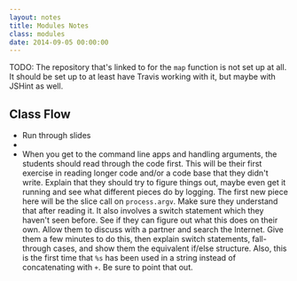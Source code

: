 ```yaml
---
layout: notes
title: Modules Notes
class: modules
date: 2014-09-05 00:00:00
---
```


TODO: The repository that's linked to for the `map` function is not set up at
all. It should be set up to at least have Travis working with it, but maybe
with JSHint as well.

## Class Flow

- Run through slides
- 
- When you get to the command line apps and handling arguments, the students
  should read through the code first. This will be their first exercise in
  reading longer code and/or a code base that they didn't write. Explain that
  they should try to figure things out, maybe even get it running and see what
  different pieces do by logging.
  The first new piece here will be the slice call on `process.argv`. Make sure
  they understand that after reading it.
  It also involves a switch statement which they haven't seen before. See if
  they can figure out what this does on their own. Allow them to discuss with a
  partner and search the Internet. Give them a few minutes to do this, then
  explain switch statements, fall-through cases, and show them the equivalent
  if/else structure.
  Also, this is the first time that `%s` has been used in a string instead of
  concatenating with `+`. Be sure to point that out.
